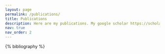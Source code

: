 ```yaml
---
layout: page
permalink: /publications/
title: Publications
description: Here are my publications. My google scholar https://scholar.google.com/citations?user=ysCihSkAAAAJ
nav: true
nav_order: 2
---
```


<!-- _pages/publications.md -->
<div class="publications">

{% bibliography %}

</div>
